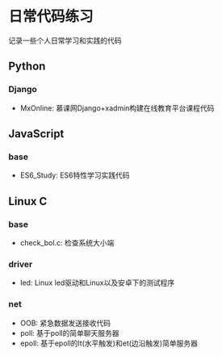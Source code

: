 # 日常代码练习
记录一些个人日常学习和实践的代码

## Python
### Django
- MxOnline: 慕课网Django+xadmin构建在线教育平台课程代码

## JavaScript
### base
- ES6_Study: ES6特性学习实践代码


## Linux C
### base
- check_bol.c: 检查系统大小端

### driver
- led: Linux led驱动和Linux以及安卓下的测试程序

### net
- OOB: 紧急数据发送接收代码
- poll: 基于poll的简单聊天服务器
- epoll: 基于epoll的lt(水平触发)和et(边沿触发)简单服务器

